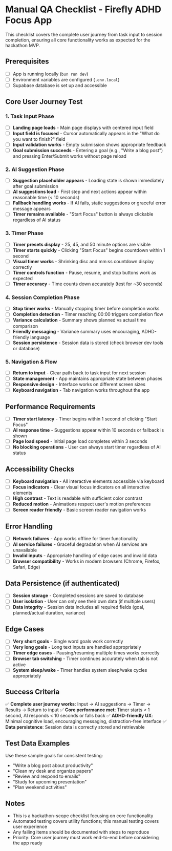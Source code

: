 # Manual QA Checklist - Firefly ADHD Focus App

This checklist covers the complete user journey from task input to session completion, ensuring all core functionality works as expected for the hackathon MVP.

## Prerequisites
- [ ] App is running locally (`bun run dev`)
- [ ] Environment variables are configured (`.env.local`)
- [ ] Supabase database is set up and accessible

## Core User Journey Test

### 1. Task Input Phase
- [ ] **Landing page loads** - Main page displays with centered input field
- [ ] **Input field is focused** - Cursor automatically appears in the "What do you want to finish?" field
- [ ] **Input validation works** - Empty submission shows appropriate feedback
- [ ] **Goal submission succeeds** - Entering a goal (e.g., "Write a blog post") and pressing Enter/Submit works without page reload

### 2. AI Suggestion Phase
- [ ] **Suggestion placeholder appears** - Loading state is shown immediately after goal submission
- [ ] **AI suggestions load** - First step and next actions appear within reasonable time (< 10 seconds)
- [ ] **Fallback handling works** - If AI fails, static suggestions or graceful error message appears
- [ ] **Timer remains available** - "Start Focus" button is always clickable regardless of AI status

### 3. Timer Phase
- [ ] **Timer presets display** - 25, 45, and 50 minute options are visible
- [ ] **Timer starts quickly** - Clicking "Start Focus" begins countdown within 1 second
- [ ] **Visual timer works** - Shrinking disc and mm:ss countdown display correctly
- [ ] **Timer controls function** - Pause, resume, and stop buttons work as expected
- [ ] **Timer accuracy** - Time counts down accurately (test for ~30 seconds)

### 4. Session Completion Phase
- [ ] **Stop timer works** - Manually stopping timer before completion works
- [ ] **Completion detection** - Timer reaching 00:00 triggers completion flow
- [ ] **Variance calculation** - Summary shows planned vs actual time comparison
- [ ] **Friendly messaging** - Variance summary uses encouraging, ADHD-friendly language
- [ ] **Session persistence** - Session data is stored (check browser dev tools or database)

### 5. Navigation & Flow
- [ ] **Return to input** - Clear path back to task input for next session
- [ ] **State management** - App maintains appropriate state between phases
- [ ] **Responsive design** - Interface works on different screen sizes
- [ ] **Keyboard navigation** - Tab navigation works throughout the app

## Performance Requirements
- [ ] **Timer start latency** - Timer begins within 1 second of clicking "Start Focus"
- [ ] **AI response time** - Suggestions appear within 10 seconds or fallback is shown
- [ ] **Page load speed** - Initial page load completes within 3 seconds
- [ ] **No blocking operations** - User can always start timer regardless of AI status

## Accessibility Checks
- [ ] **Keyboard navigation** - All interactive elements accessible via keyboard
- [ ] **Focus indicators** - Clear visual focus indicators on all interactive elements
- [ ] **High contrast** - Text is readable with sufficient color contrast
- [ ] **Reduced motion** - Animations respect user's motion preferences
- [ ] **Screen reader friendly** - Basic screen reader navigation works

## Error Handling
- [ ] **Network failures** - App works offline for timer functionality
- [ ] **AI service failures** - Graceful degradation when AI services are unavailable
- [ ] **Invalid inputs** - Appropriate handling of edge cases and invalid data
- [ ] **Browser compatibility** - Works in modern browsers (Chrome, Firefox, Safari, Edge)

## Data Persistence (if authenticated)
- [ ] **Session storage** - Completed sessions are saved to database
- [ ] **User isolation** - User can only see their own data (if multiple users)
- [ ] **Data integrity** - Session data includes all required fields (goal, planned/actual duration, variance)

## Edge Cases
- [ ] **Very short goals** - Single word goals work correctly
- [ ] **Very long goals** - Long text inputs are handled appropriately
- [ ] **Timer edge cases** - Pausing/resuming multiple times works correctly
- [ ] **Browser tab switching** - Timer continues accurately when tab is not active
- [ ] **System sleep/wake** - Timer handles system sleep/wake cycles appropriately

## Success Criteria
✅ **Complete user journey works**: Input → AI suggestions → Timer → Results → Return to input
✅ **Core performance met**: Timer starts < 1 second, AI responds < 10 seconds or falls back
✅ **ADHD-friendly UX**: Minimal cognitive load, encouraging messaging, distraction-free interface
✅ **Data persistence**: Session data is correctly stored and retrievable

## Test Data Examples
Use these sample goals for consistent testing:
- "Write a blog post about productivity"
- "Clean my desk and organize papers"
- "Review and respond to emails"
- "Study for upcoming presentation"
- "Plan weekend activities"

## Notes
- This is a hackathon-scope checklist focusing on core functionality
- Automated testing covers utility functions; this manual testing covers user experience
- Any failing items should be documented with steps to reproduce
- Priority: Core user journey must work end-to-end before considering the app ready